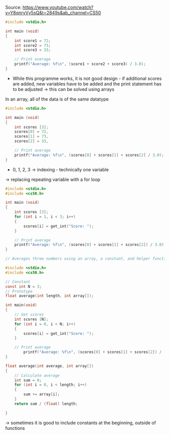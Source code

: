 Source: https://www.youtube.com/watch?v=Y8qnryVy5sQ&t=2849s&ab_channel=CS50
```c
#include <stdio.h>

int main (void)
{
	int score1 = 72;
	int score2 = 73;
	int score3 = 33;

	// Print average 
	printf("Average: %f\n", (score1 + score2 + score3) / 3.0);
}
```
+ While this programme works, it is not good design - if additional scores are added, new variables have to be added and the print statement has to be adjusted
→ this can be solved using arrays

In an array, all of the data is of the same datatype

```c
#include <stdio.h>

int main (void)
{
	int scores [3];
	scores[0] = 72,
	scores[1] = 73,
	scores[2] = 33,

	// Print average 
	printf("Average: %f\n", (scores[0] + scores[1] + scores[2] / 3.0);
}
```
+ 0, 1, 2, 3 → indexing - technically one variable 

→ replacing repeating variable with a for loop 

```c
#include <stdio.h>
#include <cs50.h>

int main (void)
{
	int scores [3];
	for (int i = 1, i < 3; i++)
	{
		scores[i] = get_int("Score: ");
	}

	// Print average 
	printf("Average: %f\n", (scores[0] + scores[1] + scores[2]) / 3.0);
}
```

```c
// Averages three numbers using an array, a constant, and helper function 

#include <stdio.h>
#include <cs50.h>

// Constant 
const int N = 3;
// Prototype
float average(int length, int array[]);

int main(void)
{
	// Get scores
	int scores [N];
	for (int i = 0, i < N; i++)
	{
		scores[i] = get_int("Score: ");
	}

	// Print average 
		printf("Average: %f\n", (scores[0] + scores[1] + scores[2]) / (float) N);
}

float average(int average, int array[])
{
	// Calculate average
	int sum = 0;
	for (int i = 0, i < length; i++)
	{
		sum += array[i];
	}
	return sum / (float) length;

}

```
→ sometimes it is good to include constants at the beginning, outside of functions